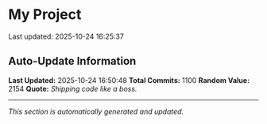 # My Project


Last updated: 2025-10-24 16:25:37



















































































































































































































































































































































































































































































































































































































































































































































































































































































































































































































































































































































































































































































































































































































































































































































## Auto-Update Information

**Last Updated:** 2025-10-24 16:50:48
**Total Commits:** 1100
**Random Value:** 2154
**Quote:** _Shipping code like a boss._

---
_This section is automatically generated and updated._